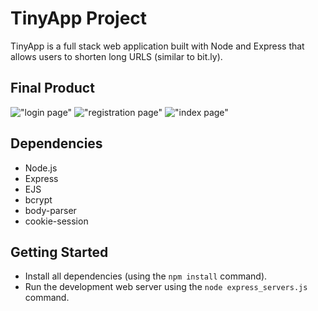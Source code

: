 # TinyApp Project

TinyApp is a full stack web application built with Node and Express that allows users to shorten long URLS (similar to bit.ly).


## Final Product

!["login page"](#)
!["registration page"](#)
!["index page"](#)


## Dependencies

- Node.js
- Express
- EJS
- bcrypt
- body-parser
- cookie-session


## Getting Started

- Install all dependencies (using the `npm install` command).
- Run the development web server using the `node express_servers.js` command.
